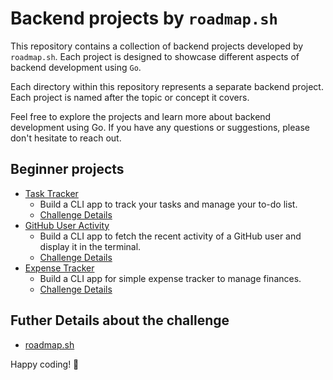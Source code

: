 # Backend projects by `roadmap.sh`

This repository contains a collection of backend projects developed by `roadmap.sh`. Each project is designed to showcase different aspects of backend development using `Go`.

Each directory within this repository represents a separate backend project. Each project is named after the topic or concept it covers.

Feel free to explore the projects and learn more about backend development using Go. If you have any questions or suggestions, please don't hesitate to reach out.

## Beginner projects
- [Task Tracker](./task-tracker/README.md)
    - Build a CLI app to track your tasks and manage your to-do list. 
    - [Challenge Details](https://roadmap.sh/projects/task-tracker)
- [GitHub User Activity](./github-user-activity/README.md)
    - Build a CLI app to fetch the recent activity of a GitHub user and display it in the terminal.
    - [Challenge Details](https://roadmap.sh/projects/github-user-activity)
- [Expense Tracker](./expense-tracker/README.md)
    -  Build a CLI app for simple expense tracker to manage finances. 
    - [Challenge Details](https://roadmap.sh/projects/expense-tracker)


## Futher Details about the challenge

- [roadmap.sh](https://roadmap.sh/backend/projects)


Happy coding! 🚀